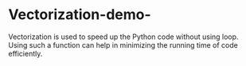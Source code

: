 # Vectorization-demo-
Vectorization is used to speed up the Python code without using loop. Using such a function can help in minimizing the running time of code efficiently.

